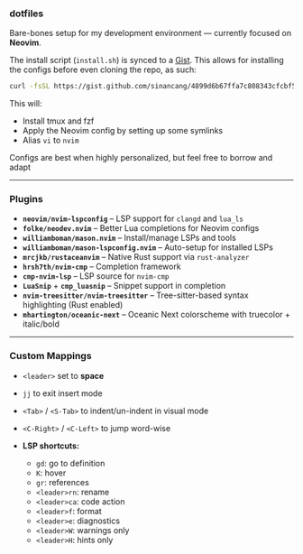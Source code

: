 ### dotfiles

Bare-bones setup for my development environment — currently focused on **Neovim**.

The install script (`install.sh`) is synced to a [Gist](https://gist.github.com/sinancang/4899d6b67ffa7c808343cfcbf57bcd81). This allows for installing the configs before even cloning the repo, as such:
```bash
curl -fsSL https://gist.github.com/sinancang/4899d6b67ffa7c808343cfcbf57bcd81/raw/install.sh | bash
```

This will:
* Install tmux and fzf
* Apply the Neovim config by setting up some symlinks
* Alias `vi` to `nvim`

Configs are best when highly personalized, but feel free to borrow and adapt

---

### Plugins

* **`neovim/nvim-lspconfig`** – LSP support for `clangd` and `lua_ls`
* **`folke/neodev.nvim`** – Better Lua completions for Neovim configs
* **`williamboman/mason.nvim`** – Install/manage LSPs and tools
* **`williamboman/mason-lspconfig.nvim`** – Auto-setup for installed LSPs
* **`mrcjkb/rustaceanvim`** – Native Rust support via `rust-analyzer`
* **`hrsh7th/nvim-cmp`** – Completion framework
* **`cmp-nvim-lsp`** – LSP source for `nvim-cmp`
* **`LuaSnip`** + **`cmp_luasnip`** – Snippet support in completion
* **`nvim-treesitter/nvim-treesitter`** – Tree-sitter-based syntax highlighting (Rust enabled)
* **`mhartington/oceanic-next`** – Oceanic Next colorscheme with truecolor + italic/bold

---

### Custom Mappings

* `<leader>` set to **space**
* `jj` to exit insert mode
* `<Tab>` / `<S-Tab>` to indent/un-indent in visual mode
* `<C-Right>` / `<C-Left>` to jump word-wise
* **LSP shortcuts:**

  * `gd`: go to definition
  * `K`: hover
  * `gr`: references
  * `<leader>rn`: rename
  * `<leader>ca`: code action
  * `<leader>f`: format
  * `<leader>e`: diagnostics
  * `<leader>W`: warnings only
  * `<leader>H`: hints only
